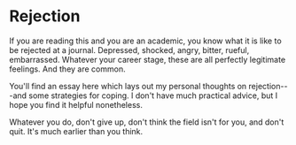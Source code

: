 # Rejection

If you are reading this and you are an academic, you know what it is like to be rejected at a journal.  Depressed, shocked, angry, bitter, rueful, embarrassed.  Whatever your career stage, these are all perfectly legitimate feelings. And they are common.

You'll find an essay here which lays out my personal thoughts on rejection---and some strategies for coping.  I don't have much practical advice, but I hope you find it helpful nonetheless.  

Whatever you do, don't give up, don't think the field isn't for you, and don't quit.  It's much earlier than you think.    
